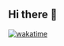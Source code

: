 ## Hi there 👋

[![wakatime](https://wakatime.com/badge/user/4a18cde4-36c7-4b31-a6d0-c76827584531.svg)](https://wakatime.com/@4a18cde4-36c7-4b31-a6d0-c76827584531)

<!--
**rhythmikkk/rhythmikkk** is a ✨ _special_ ✨ repository because its `README.md` (this file) appears on your GitHub profile.

Here are some ideas to get you started:

- 🔭 I’m currently working on ...
- 🌱 I’m currently learning ...
- 👯 I’m looking to collaborate on ...
- 🤔 I’m looking for help with ...
- 💬 Ask me about ...
- 📫 How to reach me: ...
- 😄 Pronouns: ...
- ⚡ Fun fact: ...
-->

